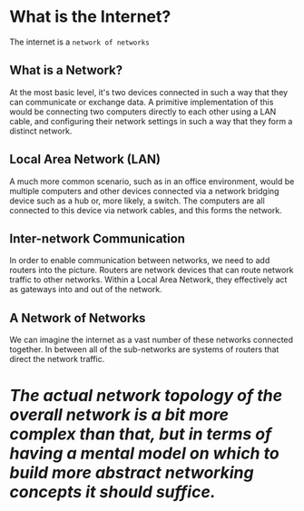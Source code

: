 # **What is the Internet?**

The internet is a `network of networks`

## **What is a Network?**
At the most basic level, it's two devices connected in such a way that they can communicate or exchange data. A primitive implementation of this would be connecting two computers directly to each other using a LAN cable, and configuring their network settings in such a way that they form a distinct network.

## **Local Area Network (LAN)**
A much more common scenario, such as in an office environment, would be multiple computers and other devices connected via a network bridging device such as a hub or, more likely, a switch. The computers are all connected to this device via network cables, and this forms the network.

## **Inter-network Communication**
In order to enable communication between networks, we need to add routers into the picture. Routers are network devices that can route network traffic to other networks. Within a Local Area Network, they effectively act as gateways into and out of the network.

## **A Network of Networks**
We can imagine the internet as a vast number of these networks connected together. In between all of the sub-networks are systems of routers that direct the network traffic.


# *The actual network topology of the overall network is a bit more complex than that, but in terms of having a mental model on which to build more abstract networking concepts it should suffice.*